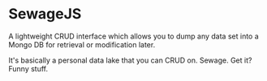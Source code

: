 # SewageJS

A lightweight CRUD interface which allows you to dump any data set into a Mongo DB for retrieval or modification later.

It's basically a personal data lake that you can CRUD on. Sewage. Get it? Funny stuff. 
